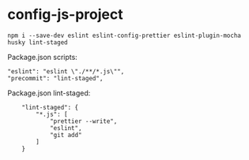 # config-js-project

````
npm i --save-dev eslint eslint-config-prettier eslint-plugin-mocha husky lint-staged
````

Package.json scripts:
````
"eslint": "eslint \"./**/*.js\"",
"precommit": "lint-staged",
````

Package.json lint-staged:
````
    "lint-staged": {
        "*.js": [
            "prettier --write",
            "eslint",
            "git add"
        ]
    }
````
